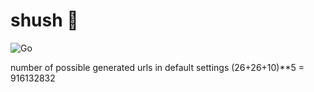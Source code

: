 # shush 🤫

![Go](https://github.com/tivvit/shush/workflows/Go/badge.svg?branch=master)

number of possible generated urls in default settings (26+26+10)**5 = 916132832
